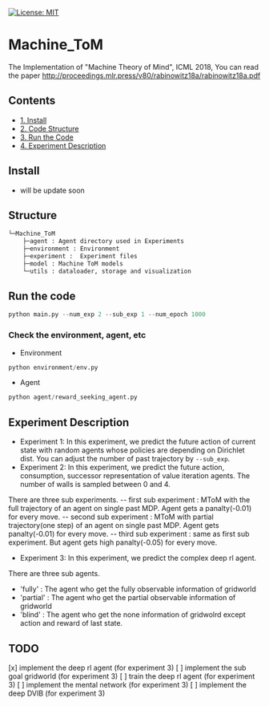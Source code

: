 [![License: MIT](https://img.shields.io/badge/License-MIT-yellow.svg)](https://opensource.org/licenses/MIT)

# Machine_ToM
The Implementation of "Machine Theory of Mind", ICML 2018, You can read the paper http://proceedings.mlr.press/v80/rabinowitz18a/rabinowitz18a.pdf
## Contents
- [1. Install](#install) 
- [2. Code Structure](#structure) 
- [3. Run the Code](#run-the-code) 
- [4. Experiment Description](#experiment-description) 

## Install
- will be update soon 
## Structure
```bash
└─Machine_ToM
    ├─agent : Agent directory used in Experiments
    ├─environment : Environment
    ├─experiment :  Experiment files
    ├─model : Machine ToM models
    └─utils : dataloader, storage and visualization
```
## Run the code

```python
python main.py --num_exp 2 --sub_exp 1 --num_epoch 1000
```
### Check the environment, agent, etc
- Environment
```python
python environment/env.py
```
- Agent
```python
python agent/reward_seeking_agent.py
```

## Experiment Description
- Experiment 1: In this experiment, we predict the future action of current state with random agents whose policies are depending on Dirichlet dist. You can adjust the number of past trajectory by `--sub_exp`.
- Experiment 2: 
In this experiment, we predict the future action, consumption, successor representation of value iteration agents. The number of walls is sampled between 0 and 4.

There are three sub experiments. 
  -- first sub experiment : MToM with the full trajectory of an agent on single past MDP. Agent gets a panalty(-0.01) for every move.
  -- second sub experiment : MToM with partial trajectory(one step) of an agent on single past MDP. Agent gets panalty(-0.01) for every move.
  -- third sub experiment :  same as first sub experiment. But agent gets high panalty(-0.05) for every move.
- Experiment 3:
In this experiment, we predict the complex deep rl agent.

There are three sub agents.
  - 'fully' : The agent who get the fully observable information of gridworld
  - 'partial' : The agent who get the partial observable information of gridworld
  - 'blind' : The agent who get the none information of gridwolrd except action and reward of last state.
## TODO
[x] implement the deep rl agent (for experiment 3)
[ ] implement the sub goal gridworld (for experiment 3)
[ ] train the deep rl agent (for experiment 3)
[ ] implement the mental network (for experiment 3)
[ ] implement the deep DVIB (for experiment 3)
